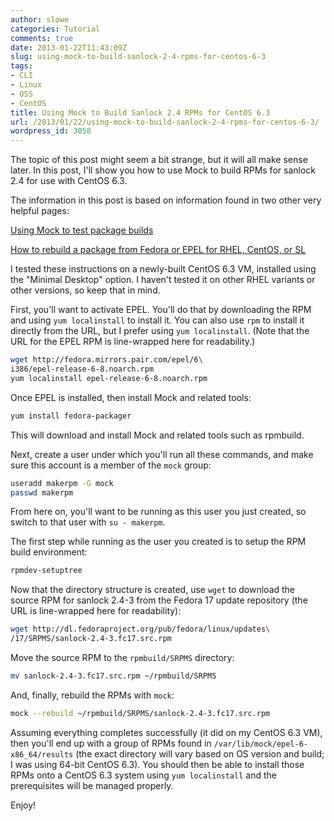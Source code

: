 ```yaml
---
author: slowe
categories: Tutorial
comments: true
date: 2013-01-22T11:43:09Z
slug: using-mock-to-build-sanlock-2-4-rpms-for-centos-6-3
tags:
- CLI
- Linux
- OSS
- CentOS
title: Using Mock to Build Sanlock 2.4 RPMs for CentOS 6.3
url: /2013/01/22/using-mock-to-build-sanlock-2-4-rpms-for-centos-6-3/
wordpress_id: 3058
---
```


The topic of this post might seem a bit strange, but it will all make sense later. In this post, I'll show you how to use Mock to build RPMs for sanlock 2.4 for use with CentOS 6.3.

The information in this post is based on information found in two other very helpful pages:

[Using Mock to test package builds](http://fedoraproject.org/wiki/Using_Mock_to_test_package_builds)  

[How to rebuild a package from Fedora or EPEL for RHEL, CentOS, or SL](https://www.zabbix.org/wiki/Docs/howto/rebuild_rpms)

I tested these instructions on a newly-built CentOS 6.3 VM, installed using the "Minimal Desktop" option. I haven't tested it on other RHEL variants or other versions, so keep that in mind.

First, you'll want to activate EPEL. You'll do that by downloading the RPM and using `yum localinstall` to install it. You can also use `rpm` to install it directly from the URL, but I prefer using `yum localinstall`. (Note that the URL for the EPEL RPM is line-wrapped here for readability.)

```bash
wget http://fedora.mirrors.pair.com/epel/6\
i386/epel-release-6-8.noarch.rpm
yum localinstall epel-release-6-8.noarch.rpm
```

Once EPEL is installed, then install Mock and related tools:

```bash
yum install fedora-packager
```

This will download and install Mock and related tools such as rpmbuild.

Next, create a user under which you'll run all these commands, and make sure this account is a member of the `mock` group:

```bash
useradd makerpm -G mock
passwd makerpm
```

From here on, you'll want to be running as this user you just created, so switch to that user with `su - makerpm`.

The first step while running as the user you created is to setup the RPM build environment:

```bash
rpmdev-setuptree
```

Now that the directory structure is created, use `wget` to download the source RPM for sanlock 2.4-3 from the Fedora 17 update repository (the URL is line-wrapped here for readability):

```bash
wget http://dl.fedoraproject.org/pub/fedora/linux/updates\
/17/SRPMS/sanlock-2.4-3.fc17.src.rpm
```

Move the source RPM to the `rpmbuild/SRPMS` directory:

```bash
mv sanlock-2.4-3.fc17.src.rpm ~/rpmbuild/SRPMS
```

And, finally, rebuild the RPMs with `mock`:

```bash
mock --rebuild ~/rpmbuild/SRPMS/sanlock-2.4-3.fc17.src.rpm
```

Assuming everything completes successfully (it did on my CentOS 6.3 VM), then you'll end up with a group of RPMs found in `/var/lib/mock/epel-6-x86_64/results` (the exact directory will vary based on OS version and build; I was using 64-bit CentOS 6.3). You should then be able to install those RPMs onto a CentOS 6.3 system using `yum localinstall` and the prerequisites will be managed properly.

Enjoy!
